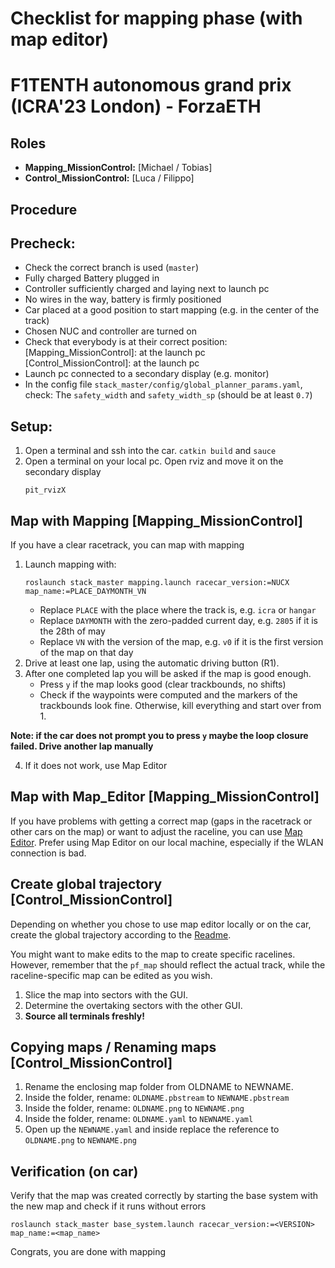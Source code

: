 
# Checklist for mapping phase (with map editor)
# F1TENTH autonomous grand prix (ICRA'23 London) - ForzaETH


## Roles
- **Mapping_MissionControl:** [Michael / Tobias]
- **Control_MissionControl:** [Luca / Filippo]


## Procedure 

## Precheck:
- Check the correct branch is used (`master`)
- Fully charged Battery plugged in
- Controller sufficiently charged and laying next to launch pc
- No wires in the way, battery is firmly positioned
- Car placed at a good position to start mapping (e.g. in the center of the track)
- Chosen NUC and controller are turned on
- Check that everybody is at their correct position:  
   [Mapping_MissionControl]: at the launch pc  
   [Control_MissionControl]: at the launch pc
- Launch pc connected to a secondary display (e.g. monitor)
- In the config file `stack_master/config/global_planner_params.yaml`, check:
   The `safety_width` and `safety_width_sp` (should be at least `0.7`)


## Setup:
1. Open a terminal and ssh into the car. `catkin build` and `sauce`
2. Open a terminal on your local pc. Open rviz and move it on the secondary display
   ```
   pit_rvizX
   ```

## Map with Mapping [Mapping_MissionControl]
If you have a clear racetrack, you can map with mapping
1. Launch mapping with:
   ```
   roslaunch stack_master mapping.launch racecar_version:=NUCX map_name:=PLACE_DAYMONTH_VN
   ```
   - Replace `PLACE` with the place where the track is, e.g. `icra` or `hangar`
   - Replace `DAYMONTH` with the zero-padded current day, e.g. `2805` if it is the 28th of may
   - Replace `VN` with the version of the map, e.g. `v0` if it is the first version of the map on that day
2. Drive at least one lap, using the automatic driving button (R1).
3. After one completed lap you will be asked if the map is good enough. 
   - Press `y` if the map looks good (clear trackbounds, no shifts)
   - Check if the waypoints were computed and the markers of the trackbounds look fine. Otherwise, kill everything and start over 
   from 1.

**Note: if the car does not prompt you to press `y` maybe the loop closure failed. Drive another lap manually**

4. If it does not work, use Map Editor


## Map with Map_Editor [Mapping_MissionControl]
If you have problems with getting a correct map (gaps in the racetrack or other cars on the map) or want to adjust the raceline, you can use [Map Editor](/f110_utils/nodes/map_editor/README.md). Prefer using Map Editor on our local machine, especially if the WLAN connection is bad.


## Create global trajectory [Control_MissionControl]
Depending on whether you chose to use map editor locally or on the car, create the global trajectory according to the [Readme](/f110_utils/nodes/map_editor/README.md).

You might want to make edits to the map to create specific racelines. However, remember that the `pf_map` should reflect the actual track, while the raceline-specific map can be edited as you wish.

1. Slice the map into sectors with the GUI.
2. Determine the overtaking sectors with the other GUI.
3. **Source all terminals freshly!** 

## Copying maps / Renaming maps [Control_MissionControl]
1. Rename the enclosing map folder from OLDNAME to NEWNAME.
2. Inside the folder, rename: `OLDNAME.pbstream` to `NEWNAME.pbstream`
3. Inside the folder, rename: `OLDNAME.png` to `NEWNAME.png`
4. Inside the folder, rename: `OLDNAME.yaml` to `NEWNAME.yaml`
5. Open up the `NEWNAME.yaml` and inside replace the reference to `OLDNAME.png` to `NEWNAME.png`


## Verification (on car)
Verify that the map was created correctly by starting the base system with the new map and check if it runs without errors
```
roslaunch stack_master base_system.launch racecar_version:=<VERSION> map_name:=<map_name>
```

Congrats, you are done with mapping
